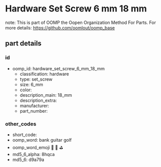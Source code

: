 # Hardware Set Screw 6 mm 18 mm  

note: This is part of OOMP the Oopen Organization Method For Parts. For more details: https://github.com/oomlout/oomp_base

##  part details





### id
* oomp_id: hardware_set_screw_6_mm_18_mm
  * classification: hardware
  * type: set_screw
  * size: 6_mm
  * color: 
  * description_main: 18_mm
  * description_extra: 
  * manufacturer: 
  * part_number: 

### other_codes
* short_code: 
* oomp_word: bank guitar golf
* oomp_word_emoji :bank: :guitar: :golf:
* md5_6_alpha: 8hqca
* md5_6: d9a79a